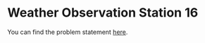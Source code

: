 # Weather Observation Station 16

You can find the problem statement [here](https://www.hackerrank.com/challenges/weather-observation-station-16/problem).
